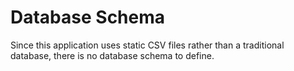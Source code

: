 # Database Schema

Since this application uses static CSV files rather than a traditional database, there is no database schema to define.
